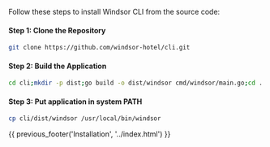 Follow these steps to install Windsor CLI from the source code:

#### Step 1: Clone the Repository
```bash
git clone https://github.com/windsor-hotel/cli.git
```

#### Step 2: Build the Application

```bash
cd cli;mkdir -p dist;go build -o dist/windsor cmd/windsor/main.go;cd ..
```

#### Step 3: Put application in system PATH

```bash
cp cli/dist/windsor /usr/local/bin/windsor
```

<div>
{{ previous_footer('Installation', '../index.html') }}
</div>

<script>
  document.getElementById('previousButton').addEventListener('click', function() {
    window.location.href = '../index.html'; 
  });
</script>
